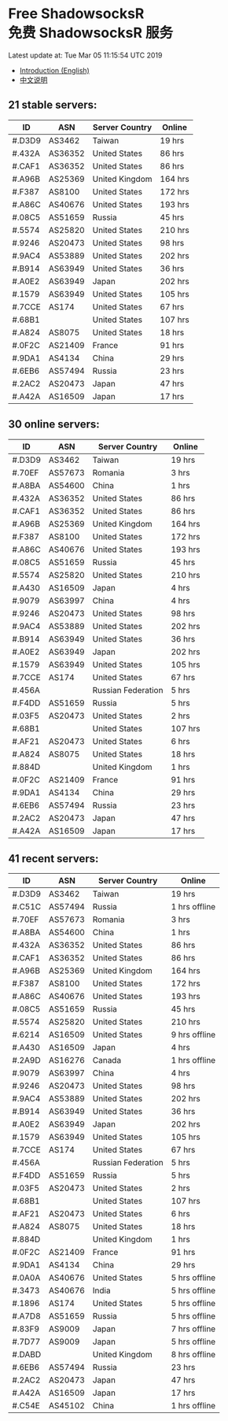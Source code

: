 # Free ShadowsocksR<br>免费 ShadowsocksR 服务

Latest update at: Tue Mar 05 11:15:54 UTC 2019

- [Introduction (English)](https://vision-network.readthedocs.io/en/latest/services/autossr.html)
- [中文说明](https://vision-network.readthedocs.io/zh_CN/latest/services/autossr.html)


## 21 stable servers:

| ID | ASN | Server Country | Online |
| ------ | ------ | ------ | ------ |
| #.D3D9 | AS3462 | Taiwan | 19 hrs |
| #.432A | AS36352 | United States | 86 hrs |
| #.CAF1 | AS36352 | United States | 86 hrs |
| #.A96B | AS25369 | United Kingdom | 164 hrs |
| #.F387 | AS8100 | United States | 172 hrs |
| #.A86C | AS40676 | United States | 193 hrs |
| #.08C5 | AS51659 | Russia | 45 hrs |
| #.5574 | AS25820 | United States | 210 hrs |
| #.9246 | AS20473 | United States | 98 hrs |
| #.9AC4 | AS53889 | United States | 202 hrs |
| #.B914 | AS63949 | United States | 36 hrs |
| #.A0E2 | AS63949 | Japan | 202 hrs |
| #.1579 | AS63949 | United States | 105 hrs |
| #.7CCE | AS174 | United States | 67 hrs |
| #.68B1 |  | United States | 107 hrs |
| #.A824 | AS8075 | United States | 18 hrs |
| #.0F2C | AS21409 | France | 91 hrs |
| #.9DA1 | AS4134 | China | 29 hrs |
| #.6EB6 | AS57494 | Russia | 23 hrs |
| #.2AC2 | AS20473 | Japan | 47 hrs |
| #.A42A | AS16509 | Japan | 17 hrs |

## 30 online servers:

| ID | ASN | Server Country | Online |
| ------ | ------ | ------ | ------ |
| #.D3D9 | AS3462 | Taiwan | 19 hrs |
| #.70EF | AS57673 | Romania | 3 hrs |
| #.A8BA | AS54600 | China | 1 hrs |
| #.432A | AS36352 | United States | 86 hrs |
| #.CAF1 | AS36352 | United States | 86 hrs |
| #.A96B | AS25369 | United Kingdom | 164 hrs |
| #.F387 | AS8100 | United States | 172 hrs |
| #.A86C | AS40676 | United States | 193 hrs |
| #.08C5 | AS51659 | Russia | 45 hrs |
| #.5574 | AS25820 | United States | 210 hrs |
| #.A430 | AS16509 | Japan | 4 hrs |
| #.9079 | AS63997 | China | 4 hrs |
| #.9246 | AS20473 | United States | 98 hrs |
| #.9AC4 | AS53889 | United States | 202 hrs |
| #.B914 | AS63949 | United States | 36 hrs |
| #.A0E2 | AS63949 | Japan | 202 hrs |
| #.1579 | AS63949 | United States | 105 hrs |
| #.7CCE | AS174 | United States | 67 hrs |
| #.456A |  | Russian Federation | 5 hrs |
| #.F4DD | AS51659 | Russia | 5 hrs |
| #.03F5 | AS20473 | United States | 2 hrs |
| #.68B1 |  | United States | 107 hrs |
| #.AF21 | AS20473 | United States | 6 hrs |
| #.A824 | AS8075 | United States | 18 hrs |
| #.884D |  | United Kingdom | 1 hrs |
| #.0F2C | AS21409 | France | 91 hrs |
| #.9DA1 | AS4134 | China | 29 hrs |
| #.6EB6 | AS57494 | Russia | 23 hrs |
| #.2AC2 | AS20473 | Japan | 47 hrs |
| #.A42A | AS16509 | Japan | 17 hrs |

## 41 recent servers:

| ID | ASN | Server Country | Online |
| ------ | ------ | ------ | ------ |
| #.D3D9 | AS3462 | Taiwan | 19 hrs |
| #.C51C | AS57494 | Russia | 1 hrs offline |
| #.70EF | AS57673 | Romania | 3 hrs |
| #.A8BA | AS54600 | China | 1 hrs |
| #.432A | AS36352 | United States | 86 hrs |
| #.CAF1 | AS36352 | United States | 86 hrs |
| #.A96B | AS25369 | United Kingdom | 164 hrs |
| #.F387 | AS8100 | United States | 172 hrs |
| #.A86C | AS40676 | United States | 193 hrs |
| #.08C5 | AS51659 | Russia | 45 hrs |
| #.5574 | AS25820 | United States | 210 hrs |
| #.6214 | AS16509 | United States | 9 hrs offline |
| #.A430 | AS16509 | Japan | 4 hrs |
| #.2A9D | AS16276 | Canada | 1 hrs offline |
| #.9079 | AS63997 | China | 4 hrs |
| #.9246 | AS20473 | United States | 98 hrs |
| #.9AC4 | AS53889 | United States | 202 hrs |
| #.B914 | AS63949 | United States | 36 hrs |
| #.A0E2 | AS63949 | Japan | 202 hrs |
| #.1579 | AS63949 | United States | 105 hrs |
| #.7CCE | AS174 | United States | 67 hrs |
| #.456A |  | Russian Federation | 5 hrs |
| #.F4DD | AS51659 | Russia | 5 hrs |
| #.03F5 | AS20473 | United States | 2 hrs |
| #.68B1 |  | United States | 107 hrs |
| #.AF21 | AS20473 | United States | 6 hrs |
| #.A824 | AS8075 | United States | 18 hrs |
| #.884D |  | United Kingdom | 1 hrs |
| #.0F2C | AS21409 | France | 91 hrs |
| #.9DA1 | AS4134 | China | 29 hrs |
| #.0A0A | AS40676 | United States | 5 hrs offline |
| #.3473 | AS40676 | India | 5 hrs offline |
| #.1896 | AS174 | United States | 5 hrs offline |
| #.A7D8 | AS51659 | Russia | 5 hrs offline |
| #.83F9 | AS9009 | Japan | 7 hrs offline |
| #.7D77 | AS9009 | Japan | 5 hrs offline |
| #.DABD |  | United Kingdom | 8 hrs offline |
| #.6EB6 | AS57494 | Russia | 23 hrs |
| #.2AC2 | AS20473 | Japan | 47 hrs |
| #.A42A | AS16509 | Japan | 17 hrs |
| #.C54E | AS45102 | China | 1 hrs offline |


